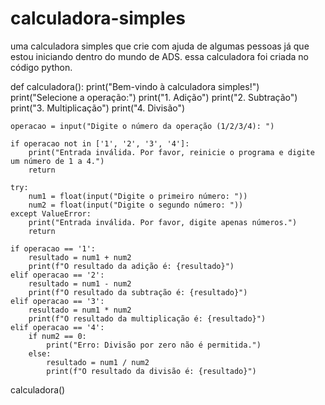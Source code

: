# calculadora-simples
uma calculadora simples que crie com ajuda de algumas pessoas já que estou iniciando dentro do mundo de ADS.
essa calculadora foi criada no código python.

def calculadora():
    print("Bem-vindo à calculadora simples!")
    print("Selecione a operação:")
    print("1. Adição")
    print("2. Subtração")
    print("3. Multiplicação")
    print("4. Divisão")
    
    operacao = input("Digite o número da operação (1/2/3/4): ")

    if operacao not in ['1', '2', '3', '4']:
        print("Entrada inválida. Por favor, reinicie o programa e digite um número de 1 a 4.")
        return

    try:
        num1 = float(input("Digite o primeiro número: "))
        num2 = float(input("Digite o segundo número: "))
    except ValueError:
        print("Entrada inválida. Por favor, digite apenas números.")
        return

    if operacao == '1':
        resultado = num1 + num2
        print(f"O resultado da adição é: {resultado}")
    elif operacao == '2':
        resultado = num1 - num2
        print(f"O resultado da subtração é: {resultado}")
    elif operacao == '3':
        resultado = num1 * num2
        print(f"O resultado da multiplicação é: {resultado}")
    elif operacao == '4':
        if num2 == 0:
            print("Erro: Divisão por zero não é permitida.")
        else:
            resultado = num1 / num2
            print(f"O resultado da divisão é: {resultado}")

calculadora()
